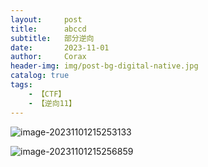 ```yaml
---
layout:     post
title:      abccd
subtitle:   部分逆向
date:       2023-11-01
author:     Corax
header-img: img/post-bg-digital-native.jpg
catalog: true
tags:
    - 【CTF】
    - 【逆向11】
---
```


![image-20231101215253133](https://cdn.jsdelivr.net/gh/C0raxx/blogimage/11/202311012153636.png)

![image-20231101215256859](https://cdn.jsdelivr.net/gh/C0raxx/blogimage/11/202311012153637.png)
